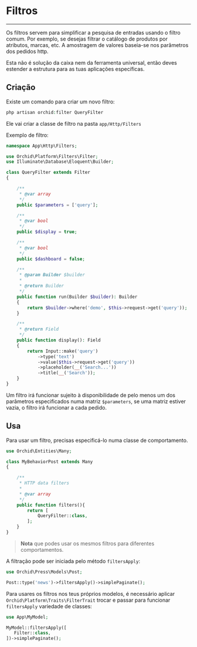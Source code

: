 # Filtros
----------


Os filtros servem para simplificar a pesquisa de entradas usando o filtro comum.
Por exemplo, se desejas filtrar o catálogo de produtos por atributos, marcas, etc.
A amostragem de valores baseia-se nos parâmetros dos pedidos http.

Esta não é solução da caixa nem da ferramenta universal, então deves estender a estrutura para as tuas aplicações específicas.

## Criação

Existe um comando para criar um novo filtro:

```php
php artisan orchid:filter QueryFilter
```

Ele vai criar a classe de filtro na pasta `app/Http/Filters`


Exemplo de filtro:
```php
namespace App\Http\Filters;

use Orchid\Platform\Filters\Filter;
use Illuminate\Database\Eloquent\Builder;

class QueryFilter extends Filter
{

    /**
     * @var array
     */
    public $parameters = ['query'];

    /**
     * @var bool
     */
    public $display = true;

    /**
     * @var bool
     */
    public $dashboard = false;

    /**
     * @param Builder $builder
     *
     * @return Builder
     */
    public function run(Builder $builder): Builder
    {
        return $builder->where('demo', $this->request->get('query'));
    }

    /**
     * @return Field
     */
    public function display(): Field
    {
        return Input::make('query')
            ->type('text')
            ->value($this->request->get('query'))
            ->placeholder(__('Search...'))
            ->title(__('Search'));
    }
}
```

Um filtro irá funcionar sujeito à disponibilidade de pelo menos um dos parâmetros especificados numa matriz `$parameters`, se uma matriz estiver vazia, o filtro irá funcionar a cada pedido.

## Usa

Para usar um filtro, precisas especificá-lo numa classe de comportamento.
```php
use Orchid\Entities\Many;

class MyBehaviorPost extends Many
{

    /**
     * HTTP data filters
     *
     * @var array
     */
    public function filters(){
        return [
            QueryFilter::class,
        ];
    }
}
```

> **Nota** que podes usar os mesmos filtros para diferentes comportamentos.


A filtração pode ser iniciada pelo método `filtersApply`:
```php
use Orchid\Press\Models\Post;

Post::type('news')->filtersApply()->simplePaginate();
```


Para usares os filtros nos teus próprios modelos, é necessário aplicar `Orchid\Platform\Traits\FilterTrait` trocar e passar para funcionar `filtersApply` variedade de classes:

```php
use App\MyModel;

MyModel::filtersApply([
   Filter::class,
])->simplePaginate();

```
